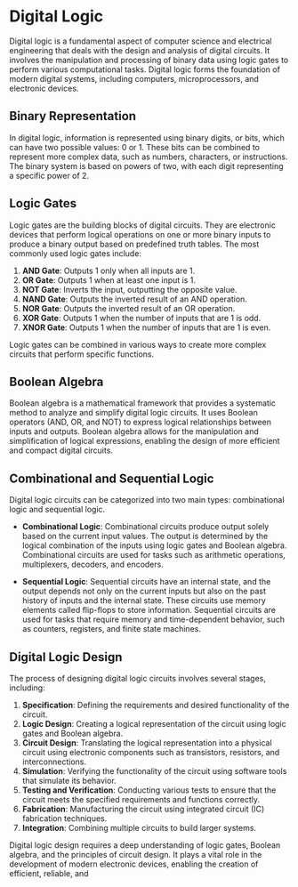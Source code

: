 # Digital Logic

Digital logic is a fundamental aspect of computer science and electrical engineering that deals with the design and analysis of digital circuits. It involves the manipulation and processing of binary data using logic gates to perform various computational tasks. Digital logic forms the foundation of modern digital systems, including computers, microprocessors, and electronic devices.

## Binary Representation

In digital logic, information is represented using binary digits, or bits, which can have two possible values: 0 or 1. These bits can be combined to represent more complex data, such as numbers, characters, or instructions. The binary system is based on powers of two, with each digit representing a specific power of 2.

## Logic Gates

Logic gates are the building blocks of digital circuits. They are electronic devices that perform logical operations on one or more binary inputs to produce a binary output based on predefined truth tables. The most commonly used logic gates include:

1. **AND Gate**: Outputs 1 only when all inputs are 1.
2. **OR Gate**: Outputs 1 when at least one input is 1.
3. **NOT Gate**: Inverts the input, outputting the opposite value.
4. **NAND Gate**: Outputs the inverted result of an AND operation.
5. **NOR Gate**: Outputs the inverted result of an OR operation.
6. **XOR Gate**: Outputs 1 when the number of inputs that are 1 is odd.
7. **XNOR Gate**: Outputs 1 when the number of inputs that are 1 is even.

Logic gates can be combined in various ways to create more complex circuits that perform specific functions.

## Boolean Algebra

Boolean algebra is a mathematical framework that provides a systematic method to analyze and simplify digital logic circuits. It uses Boolean operators (AND, OR, and NOT) to express logical relationships between inputs and outputs. Boolean algebra allows for the manipulation and simplification of logical expressions, enabling the design of more efficient and compact digital circuits.

## Combinational and Sequential Logic

Digital logic circuits can be categorized into two main types: combinational logic and sequential logic.

- **Combinational Logic**: Combinational circuits produce output solely based on the current input values. The output is determined by the logical combination of the inputs using logic gates and Boolean algebra. Combinational circuits are used for tasks such as arithmetic operations, multiplexers, decoders, and encoders.

- **Sequential Logic**: Sequential circuits have an internal state, and the output depends not only on the current inputs but also on the past history of inputs and the internal state. These circuits use memory elements called flip-flops to store information. Sequential circuits are used for tasks that require memory and time-dependent behavior, such as counters, registers, and finite state machines.

## Digital Logic Design

The process of designing digital logic circuits involves several stages, including:

1. **Specification**: Defining the requirements and desired functionality of the circuit.
2. **Logic Design**: Creating a logical representation of the circuit using logic gates and Boolean algebra.
3. **Circuit Design**: Translating the logical representation into a physical circuit using electronic components such as transistors, resistors, and interconnections.
4. **Simulation**: Verifying the functionality of the circuit using software tools that simulate its behavior.
5. **Testing and Verification**: Conducting various tests to ensure that the circuit meets the specified requirements and functions correctly.
6. **Fabrication**: Manufacturing the circuit using integrated circuit (IC) fabrication techniques.
7. **Integration**: Combining multiple circuits to build larger systems.

Digital logic design requires a deep understanding of logic gates, Boolean algebra, and the principles of circuit design. It plays a vital role in the development of modern electronic devices, enabling the creation of efficient, reliable, and
